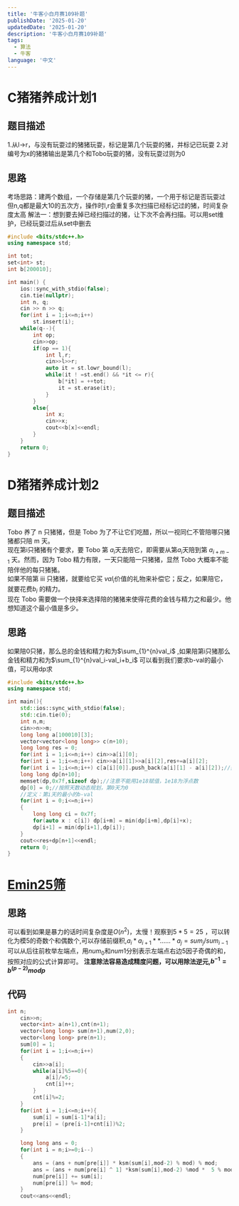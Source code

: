 ```yaml
---
title: '牛客小白月赛109补题'
publishDate: '2025-01-20'
updatedDate: '2025-01-20'
description: '牛客小白月赛109补题'
tags:
  - 算法
  - 牛客
language: '中文'
---
```


# C猪猪养成计划1

## 题目描述
1.从l->r，与没有玩耍过的猪猪玩耍，标记是第几个玩耍的猪，并标记已玩耍
2.对编号为x的猪猪输出是第几个和Tobo玩耍的猪，没有玩耍过则为0

## 思路
考场思路：建两个数组，一个存储是第几个玩耍的猪，一个用于标记是否玩耍过
但n,q都是最大10的五次方，操作时l,r会重复多次扫描已经标记过的猪，时间复杂度太高
解法一：想到要去掉已经扫描过的猪，让下次不会再扫描。可以用set维护，已经玩耍过后从set中删去
```cpp
#include <bits/stdc++.h>
using namespace std;

int tot;
set<int> st;
int b[200010];

int main() {
    ios::sync_with_stdio(false);
    cin.tie(nullptr);
    int n, q;
    cin >> n >> q;
    for(int i = 1;i<=n;i++)
        st.insert(i);
    while(q--){
        int op;
        cin>>op;
        if(op == 1){
            int l,r;
            cin>>l>>r;
            auto it = st.lowr_bound(l);
            while(it ! =st.end() && *it <= r){
		        b[*it] = ++tot;
		        it = st.erase(it);
            }
        }
        else{
            int x;
            cin>>x;
            cout<<b[x]<<endl;
        }
    }
    return 0;
}
```

# D猪猪养成计划2
## 题目描述
Tobo 养了 n 只猪猪，但是 Tobo 为了不让它们吃醋，所以一视同仁不管陪哪只猪猪都只陪 m 天。  
现在第i只猪猪有个要求，要 Tobo 第 $a_i$​ 天去陪它，即需要从第$a_i$天陪到第 $a_{i+m-1}$ 天。然而，因为 Tobo 精力有限，一天只能陪一只猪猪，显然 Tobo 大概率不能陪伴他的每只猪猪。  
如果不陪第 iii 只猪猪，就要给它买 $val_i$价值的礼物来补偿它；反之，如果陪它，就要花费$b_i$ 的精力。  
现在 Tobo 需要做一个抉择来选择陪的猪猪来使得花费的金钱与精力之和最少。他想知道这个最小值是多少。
## 思路
如果陪0只猪，那么总的金钱和精力和为$\sum_{1}^{n}val_i$ ,如果陪第i只猪那么金钱和精力和为$\sum_{1}^{n}val_i-val_i+b_i$ 可以看到我们要求b-val的最小值，可以用dp求
```cpp
#include <bits/stdc++.h>
using namespace std;

int main(){
	std::ios::sync_with_stdio(false);
	std::cin.tie(0);
	int n,m;
    cin>>n>>m;
	long long a[100010][3];
    vector<vector<long long>> c(n+10);
    long long res = 0;
    for(int i = 1;i<=n;i++) cin>>a[i][0];
    for(int i = 1;i<=n;i++) cin>>a[i][1]>>a[i][2],res+=a[i][2];
    for(int i = 1;i<=n;i++) c[a[i][0]].push_back(a[i][1] - a[i][2]);//插入b-val
    long long dp[n+10];
    memset(dp,0x7f,sizeof dp);//注意不能用1e18赋值，1e18为浮点数
    dp[0] = 0;//按照天数动态规划，第0天为0
    //定义：第i天的最小的b-val
    for(int i = 0;i<=n;i++)
    {
        long long ci = 0x7f;
        for(auto x : c[i]) dp[i+m] = min(dp[i+m],dp[i]+x);
        dp[i+1] = min(dp[i+1],dp[i]);
    }
    cout<<res+dp[n+1]<<endl;
	return 0;
}
```

# [Emin25筛]([E-min25筛_牛客小白月赛109](https://ac.nowcoder.com/acm/contest/99785/E))
## 思路
可以看到如果是暴力的话时间复杂度是$O(n^2)$，太慢！观察到$5*5=25$ ，可以转化为模5的奇数个和偶数个,可以存储前缀积,$a_i*a_{i+1}**……*a_j = sum_j/sum_{i-1}$ 
可以从后往前枚举左端点，用$num_0$和$num1$分别表示左端点右边5因子奇偶的和，按照对应的公式计算即可。
**注意除法容易造成精度问题，可以用除法逆元,$b^{-1}=b^{(p-2)} mod p$**
## 代码
```cpp
int n;
	cin>>n;
	vector<int> a(n+1),cnt(n+1);
	vector<long long> sum(n+1),num(2,0);
	vector<long long> pre(n+1);
	sum[0] = 1;
	for(int i = 1;i<=n;i++)
	{
		cin>>a[i];
		while(a[i]%5==0){
			a[i]/=5;
			cnt[i]++;
		}
		cnt[i]%=2;
	}
	for(int i = 1;i<=n;i++){
		sum[i] = sum[i-1]*a[i];
		pre[i] = (pre[i-1]+cnt[i])%2;
	}

	long long ans = 0;
	for(int i = n;i>=0;i--)
	{
        ans = (ans + num[pre[i]] * ksm(sum[i],mod-2) % mod) % mod;
        ans = (ans + num[pre[i] ^ 1] *ksm(sum[i],mod-2) %mod *  5 % mod) % mod;
        num[pre[i]] += sum[i];
        num[pre[i]] %= mod;
	}
	cout<<ans<<endl;
```